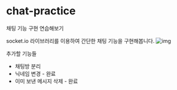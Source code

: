 # chat-practice

채팅 기능 구현 연습해보기

socket.io 라이브러리를 이용하여 간단한 채팅 기능을 구현해봅니다.
![img](https://user-images.githubusercontent.com/87360898/136869477-12df5df7-a397-4ec5-a586-c0e01a530397.png)

추가할 기능들
  - 채팅방 분리
  - 닉네임 변경 - 완료
  - 이미 보낸 메시지 삭제 - 완료

